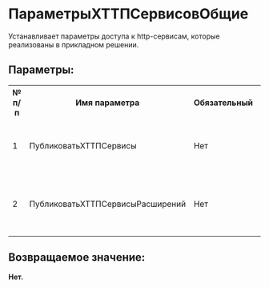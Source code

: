 ﻿
<h1>ПараметрыХТТПСервисовОбщие</h1>
<p class="funcdesc">Устанавливает параметры доступа к http-сервисам, которые реализованы в прикладном решении.<br /></p><h2>Параметры:</h2><table>
<tr>
  <th height="16" width="10%"><b>№ п/п</b></th>
  <th height="16" width="20%"><b>Имя параметра</b></th>
  <th height="16" width="10%"><b>Обязательный</b></th>
  <th height="16" width="20%"><b>Тип параметра</b></th>
  <th height="16" width="40%"><b>Описание</b></th>	
</tr><tr>
  <td >1</td>
  <td >ПубликоватьХТТПСервисы</td>
  <td >Нет</td>
  <td >Булево</td>
  <td >определяет доступность http-сервисов приложения</td>	
</tr><tr>
  <td >2</td>
  <td >ПубликоватьХТТПСервисыРасширений</td>
  <td >Нет</td>
  <td >Булево</td>
  <td >определяет доступность http-сервисов расширений приложения</td>	
</tr></table><h2>Возвращаемое значение:</h2>
<b>Нет. </b><br />
